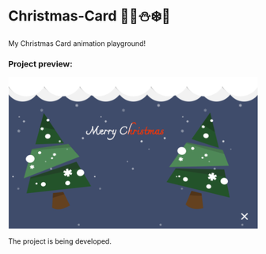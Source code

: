 # Christmas-Card :christmas_tree::gift::snowman::snowflake::santa:

My Christmas Card animation playground! 

### Project preview:
![alt text](https://github.com/marasmadwa/Christmas-Card/blob/master/layout%20pic.png)

The project is being developed.
